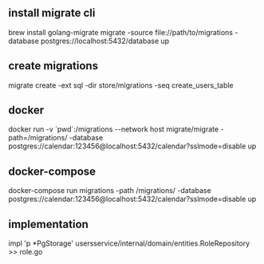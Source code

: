 ## install migrate cli
brew install golang-migrate
migrate -source file://path/to/migrations -database postgres://localhost:5432/database up
## create migrations
migrate create -ext sql -dir store/migrations -seq create_users_table
## docker
docker run -v \`pwd\`:/migrations --network host migrate/migrate -path=/migrations/ -database postgres://calendar:123456@localhost:5432/calendar?sslmode=disable up
## docker-compose
docker-compose run migrations -path /migrations/ -database postgres://calendar:123456@localhost:5432/calendar?sslmode=disable up
## implementation
impl 'p *PgStorage' usersservice/internal/domain/entities.RoleRepository >> role.go